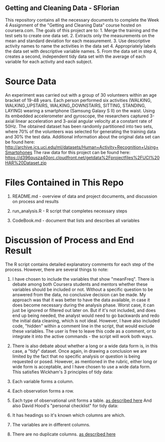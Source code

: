 Getting and Cleaning Data - SFlorian
------------------------------------

This repository contains all the necessary documents to complete the Week 4 Assignment of the "Getting and Cleaning Data" course hosted on coursera.com. The goals of this project are to: 1. Merge the training and the test sets to create one data set. 2. Extracts only the measurements on the mean and standard deviation for each measurement. 3. Use descriptive activity names to name the activities in the data set 4. Appropriately labels the data set with descriptive variable names. 5. From the data set in step 4, creates a second, independent tidy data set with the average of each variable for each activity and each subject.

Source Data
===========

An experiment was carried out with a group of 30 volunteers within an age bracket of 19-48 years. Each person performed six activities (WALKING, WALKING\_UPSTAIRS, WALKING\_DOWNSTAIRS, SITTING, STANDING, LAYING) wearing a smartphone (Samsung Galaxy S II) on the waist. Using its embedded accelerometer and gyroscope, the researchers captured 3-axial linear acceleration and 3-axial angular velocity at a constant rate of 50Hz. The obtained dataset has been randomly partitioned into two sets, where 70% of the volunteers was selected for generating the training data and 30% the test data. Additional information about the original data set can be found here: <http://archive.ics.uci.edu/ml/datasets/Human+Activity+Recognition+Using+Smartphones> The raw data for this project can be found here: <https://d396qusza40orc.cloudfront.net/getdata%2Fprojectfiles%2FUCI%20HAR%20Dataset.zip>

Files Contained in This Repo
============================

1.  README.md - overview of data and project documents, and discussion on process and results

2.  run\_analysis.R - R script that completes necessary steps

3.  CodeBook.md - document that lists and describes all variables

Discussion of Process and End Result
====================================

The R script contains detailed explanatory comments for each step of the process. However, there are several things to note:

1.  I have chosen to include the variables that show "meanFreq". There is debate among both Coursera students and mentors whether these variables should be included or not. Without a specific question to be answered from the data, no conclusive decision can be made. My approach was that it was better to have the data available, in case it does become necessary during the analysis phase. Worst case, it can just be ignored or filtered out later on. But if it's not included, and does end up being needed, the analyst would need to go backwards and redo the initial data cleaning, which is not ideal. However, I have also included code, "hidden" within a comment line in the script, that would exclude these variables. The user is free to leave this code as a comment, or to integrate it into the active commands - the script will work both ways.

2.  There is also debate about whether a long or a wide data form is, in this case, a "tidy" dataset. Once again, in drawing a conclusion we are limited by the fact that no specific analysis or question is being requested or posed. However, as mentioned in the rubric, either long or wide form is acceptable, and I have chosen to use a wide data form. This satisfies Wickham's 3 principles of tidy data:
3.  Each variable forms a column.
4.  Each observation forms a row.
5.  Each type of observational unit forms a table. [as described here](vita.had.co.nz/papers/tidy-data.pdf) And also David Hood's "personal checklist" for tidy data:
6.  It has headings so it's known which columns are which.
7.  The variables are in different columns.
8.  There are no duplicate columns. [as described here](https://thoughtfulbloke.wordpress.com/2015/09/09/getting-and-cleaning-the-assignment/)
